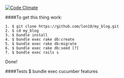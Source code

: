 [![Code Climate](https://codeclimate.com/repos/54d345a0695680305a005399/badges/f129e412421cdba9f0cc/gpa.svg)](https://codeclimate.com/repos/54d345a0695680305a005399/feed)

####To get this thing work:

    1. $ git clone https://github.com/lon10/my_blog.git
    2. $ cd my_blog
    3. $ bundle install
    4. $ bundle exec rake db:create
    5. $ bundle exec rake db:migrate
    6. $ bundle exec rake db:seed [?]
    7. $ bundle exec rails s

Done!

####Tests
    $ bundle exec cucumber features